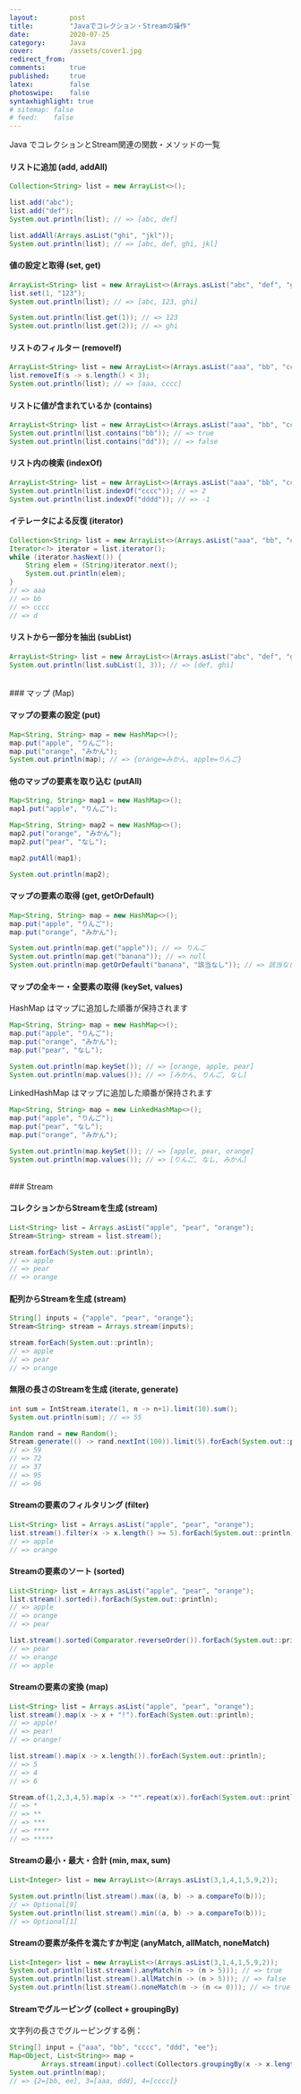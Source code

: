 ```yaml
---
layout:        post
title:         "Javaでコレクション・Streamの操作"
date:          2020-07-25
category:      Java
cover:         /assets/cover1.jpg
redirect_from:
comments:      true
published:     true
latex:         false
photoswipe:    false
syntaxhighlight: true
# sitemap: false
# feed:    false
---
```


Java でコレクションとStream関連の関数・メソッドの一覧


#### リストに追加 (add, addAll)

```java
Collection<String> list = new ArrayList<>();

list.add("abc");
list.add("def");
System.out.println(list); // => [abc, def]

list.addAll(Arrays.asList("ghi", "jkl"));
System.out.println(list); // => [abc, def, ghi, jkl]
```

#### 値の設定と取得 (set, get)

```java
ArrayList<String> list = new ArrayList<>(Arrays.asList("abc", "def", "ghi"));
list.set(1, "123");
System.out.println(list); // => [abc, 123, ghi]

System.out.println(list.get(1)); // => 123
System.out.println(list.get(2)); // => ghi
```

#### リストのフィルター (removeIf)

```java
ArrayList<String> list = new ArrayList<>(Arrays.asList("aaa", "bb", "cccc", "d"));
list.removeIf(s -> s.length() < 3);
System.out.println(list); // => [aaa, cccc]
```

#### リストに値が含まれているか (contains)

```java
ArrayList<String> list = new ArrayList<>(Arrays.asList("aaa", "bb", "cccc", "d"));
System.out.println(list.contains("bb")); // => true
System.out.println(list.contains("dd")); // => false
```

#### リスト内の検索 (indexOf)

```java
ArrayList<String> list = new ArrayList<>(Arrays.asList("aaa", "bb", "cccc", "d"));
System.out.println(list.indexOf("cccc")); // => 2
System.out.println(list.indexOf("dddd")); // => -1
```

#### イテレータによる反復 (iterator)

```java
Collection<String> list = new ArrayList<>(Arrays.asList("aaa", "bb", "cccc", "d"));
Iterator<?> iterator = list.iterator();
while (iterator.hasNext()) {
    String elem = (String)iterator.next();
    System.out.println(elem);
}
// => aaa
// => bb
// => cccc
// => d
```

#### リストから一部分を抽出 (subList)

```java
ArrayList<String> list = new ArrayList<>(Arrays.asList("abc", "def", "ghi"));
System.out.println(list.subList(1, 3)); // => [def, ghi]
```

<br>
### マップ (Map)

#### マップの要素の設定 (put)

```java
Map<String, String> map = new HashMap<>();
map.put("apple", "りんご");
map.put("orange", "みかん");
System.out.println(map); // => {orange=みかん, apple=りんご}
```

#### 他のマップの要素を取り込む (putAll)

```java
Map<String, String> map1 = new HashMap<>();
map1.put("apple", "りんご");

Map<String, String> map2 = new HashMap<>();
map2.put("orange", "みかん");
map2.put("pear", "なし");

map2.putAll(map1);

System.out.println(map2);
```

#### マップの要素の取得 (get, getOrDefault)

```java
Map<String, String> map = new HashMap<>();
map.put("apple", "りんご");
map.put("orange", "みかん");

System.out.println(map.get("apple")); // => りんご
System.out.println(map.get("banana")); // => null
System.out.println(map.getOrDefault("banana", "該当なし")); // => 該当なし
```

#### マップの全キー・全要素の取得 (keySet, values)

HashMap はマップに追加した順番が保持されます

```java
Map<String, String> map = new HashMap<>();
map.put("apple", "りんご");
map.put("orange", "みかん");
map.put("pear", "なし");

System.out.println(map.keySet()); // => [orange, apple, pear]
System.out.println(map.values()); // => [みかん, りんご, なし]
```

LinkedHashMap はマップに追加した順番が保持されます

```java
Map<String, String> map = new LinkedHashMap<>();
map.put("apple", "りんご");
map.put("pear", "なし");
map.put("orange", "みかん");

System.out.println(map.keySet()); // => [apple, pear, orange]
System.out.println(map.values()); // => [りんご, なし, みかん]
```


<br>
### Stream

#### コレクションからStreamを生成 (stream)

```java
List<String> list = Arrays.asList("apple", "pear", "orange");
Stream<String> stream = list.stream();

stream.forEach(System.out::println);
// => apple
// => pear
// => orange
```

#### 配列からStreamを生成 (stream)

```java
String[] inputs = {"apple", "pear", "orange"};
Stream<String> stream = Arrays.stream(inputs);

stream.forEach(System.out::println);
// => apple
// => pear
// => orange
```

#### 無限の長さのStreamを生成 (iterate, generate)

```java
int sum = IntStream.iterate(1, n -> n+1).limit(10).sum();
System.out.println(sum); // => 55

Random rand = new Random();
Stream.generate(() -> rand.nextInt(100)).limit(5).forEach(System.out::println);
// => 59
// => 72
// => 37
// => 95
// => 96
```

#### Streamの要素のフィルタリング (filter)

```java
List<String> list = Arrays.asList("apple", "pear", "orange");
list.stream().filter(x -> x.length() >= 5).forEach(System.out::println);
// => apple
// => orange
```

#### Streamの要素のソート (sorted)

```java
List<String> list = Arrays.asList("apple", "pear", "orange");
list.stream().sorted().forEach(System.out::println);
// => apple
// => orange
// => pear

list.stream().sorted(Comparator.reverseOrder()).forEach(System.out::println);
// => pear
// => orange
// => apple
```

#### Streamの要素の変換 (map)

```java
List<String> list = Arrays.asList("apple", "pear", "orange");
list.stream().map(x -> x + "!").forEach(System.out::println);
// => apple!
// => pear!
// => orange!

list.stream().map(x -> x.length()).forEach(System.out::println);
// => 5
// => 4
// => 6

Stream.of(1,2,3,4,5).map(x -> "*".repeat(x)).forEach(System.out::println);
// => *
// => **
// => ***
// => ****
// => *****
```

#### Streamの最小・最大・合計 (min, max, sum)

```java
List<Integer> list = new ArrayList<>(Arrays.asList(3,1,4,1,5,9,2));

System.out.println(list.stream().max((a, b) -> a.compareTo(b)));
// => Optional[9]
System.out.println(list.stream().min((a, b) -> a.compareTo(b)));
// => Optional[1]
```

#### Streamの要素が条件を満たすか判定 (anyMatch, allMatch, noneMatch)

```java
List<Integer> list = new ArrayList<>(Arrays.asList(3,1,4,1,5,9,2));
System.out.println(list.stream().anyMatch(n -> (n > 5))); // => true
System.out.println(list.stream().allMatch(n -> (n > 5))); // => false
System.out.println(list.stream().noneMatch(n -> (n <= 0))); // => true
```

#### Streamでグルーピング (collect + groupingBy)

文字列の長さでグルーピングする例：

```java
String[] input = {"aaa", "bb", "cccc", "ddd", "ee"};
Map<Object, List<String>> map =
        Arrays.stream(input).collect(Collectors.groupingBy(x -> x.length()));
System.out.println(map);
// => {2=[bb, ee], 3=[aaa, ddd], 4=[cccc]}
```
